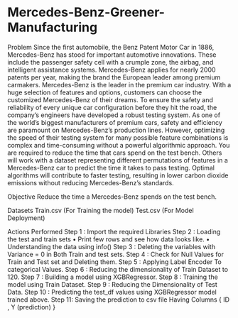 # Mercedes-Benz-Greener-Manufacturing

Problem 
Since the first automobile, the Benz Patent Motor Car in 1886, Mercedes-Benz has stood for important automotive innovations. These include the passenger safety cell with a crumple zone, the airbag, and intelligent assistance systems. Mercedes-Benz applies for nearly 2000 patents per year, making the brand the European leader among premium carmakers. Mercedes-Benz is the leader in the premium car industry. With a huge selection of features and options, customers can choose the customized Mercedes-Benz of their dreams.
To ensure the safety and reliability of every unique car configuration before they hit the road, the company’s engineers have developed a robust testing system. As one of the world’s biggest manufacturers of premium cars, safety and efficiency are paramount on Mercedes-Benz’s production lines. However, optimizing the speed of their testing system for many possible feature combinations is complex and time-consuming without a powerful algorithmic approach.
You are required to reduce the time that cars spend on the test bench. Others will work with a dataset representing different permutations of features in a Mercedes-Benz car to predict the time it takes to pass testing. Optimal algorithms will contribute to faster testing, resulting in lower carbon dioxide emissions without reducing Mercedes-Benz’s standards.

Objective
Reduce the time a Mercedes-Benz spends on the test bench.

Datasets 
Train.csv (For Training the model)
Test.csv (For Model Deployment)

Actions Performed
Step 1 : Import the required Libraries
Step 2 : Loading the test and train sets
•	Print few rows and see how data looks like.
•	Understanding the data using info()
Step 3 : Deleting the variables with Variance = 0 in Both Train and test sets.
Step 4 : Check for Null  Values for Train and Test set and Deleting them.
Step 5 : Applying Label Encoder To categorical Values.
Step 6 : Reducing the dimensionality of Train Dataset to 120.
Step 7 : Building a model using XGBRegressor.
Step 8 : Training the model using Train Dataset.
Step 9 : Reducing the Dimensionality of Test Data.
Step 10 : Predicting the test_df values using XGBRegressor model trained above.
Step 11: Saving the prediction to csv file Having Columns { ID , Y (prediction) }
